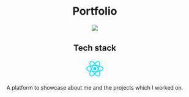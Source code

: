 <div align="center">
    <h1>Portfolio</h1>
    <a href="https://github.com/itsbibeksaini/portfolio/actions/workflows/node.js.yml">
        <img src="https://github.com/itsbibeksaini/portfolio/actions/workflows/node.js.yml/badge.svg">
    </a>    
    <h2>Tech stack</h2>
    <img src="https://github.com/itsbibeksaini/portfolio/blob/main/.github/images/react.png">
    <p>A platform to showcase about me and the projects which I worked on.</p>
</div>
